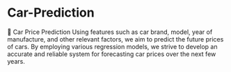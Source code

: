# Car-Prediction
🚗 Car Price Prediction Using features such as car brand, model, year of manufacture, and other relevant factors, we aim to predict the future prices of cars. By employing various regression models, we strive to develop an accurate and reliable system for forecasting car prices over the next few years.
